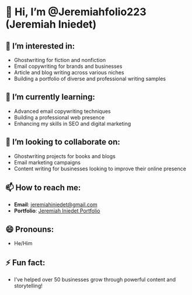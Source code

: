 # 👋 Hi, I’m @Jeremiahfolio223 (Jeremiah Iniedet)

## 👀 I’m interested in:
- Ghostwriting for fiction and nonfiction
- Email copywriting for brands and businesses
- Article and blog writing across various niches
- Building a portfolio of diverse and professional writing samples

## 🌱 I’m currently learning:
- Advanced email copywriting techniques
- Building a professional web presence
- Enhancing my skills in SEO and digital marketing

## 💞️ I’m looking to collaborate on:
- Ghostwriting projects for books and blogs
- Email marketing campaigns
- Content writing for businesses looking to improve their online presence

## 📫 How to reach me:
- **Email**: jeremiahiniedet@gmail.com
- **Portfolio**: [Jeremiah Iniedet Portfolio](https://jeremiahfolio223.github.io)

## 😄 Pronouns: 
- He/Him

## ⚡ Fun fact:
- I’ve helped over 50 businesses grow through powerful content and storytelling!
